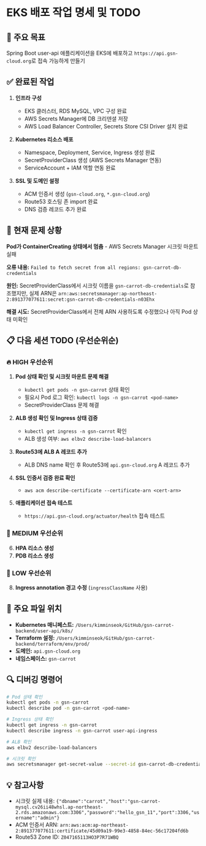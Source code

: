 # EKS 배포 작업 명세 및 TODO

## 🎯 **주요 목표**
Spring Boot user-api 애플리케이션을 EKS에 배포하고 `https://api.gsn-cloud.org`로 접속 가능하게 만들기

## ✅ **완료된 작업**
1. **인프라 구성**
   - EKS 클러스터, RDS MySQL, VPC 구성 완료
   - AWS Secrets Manager에 DB 크리덴셜 저장
   - AWS Load Balancer Controller, Secrets Store CSI Driver 설치 완료

2. **Kubernetes 리소스 배포**
   - Namespace, Deployment, Service, Ingress 생성 완료
   - SecretProviderClass 생성 (AWS Secrets Manager 연동)
   - ServiceAccount + IAM 역할 연동 완료

3. **SSL 및 도메인 설정**
   - ACM 인증서 생성 (`gsn-cloud.org`, `*.gsn-cloud.org`)
   - Route53 호스팅 존 import 완료
   - DNS 검증 레코드 추가 완료

## 🚨 **현재 문제 상황**
**Pod가 ContainerCreating 상태에서 멈춤** - AWS Secrets Manager 시크릿 마운트 실패

**오류 내용:** `Failed to fetch secret from all regions: gsn-carrot-db-credentials`

**원인:** SecretProviderClass에서 시크릿 이름을 `gsn-carrot-db-credentials`로 참조했지만, 실제 ARN은 `arn:aws:secretsmanager:ap-northeast-2:891377077611:secret:gsn-carrot-db-credentials-n03Ehx`

**해결 시도:** SecretProviderClass에서 전체 ARN 사용하도록 수정했으나 아직 Pod 상태 미확인

## 📋 **다음 세션 TODO (우선순위순)**

### 🔥 **HIGH 우선순위**
1. **Pod 상태 확인 및 시크릿 마운트 문제 해결**
   - `kubectl get pods -n gsn-carrot` 상태 확인
   - 필요시 Pod 로그 확인: `kubectl logs -n gsn-carrot <pod-name>`
   - SecretProviderClass 문제 해결

2. **ALB 생성 확인 및 Ingress 상태 검증**
   - `kubectl get ingress -n gsn-carrot` 확인
   - ALB 생성 여부: `aws elbv2 describe-load-balancers`

3. **Route53에 ALB A 레코드 추가**
   - ALB DNS name 확인 후 Route53에 `api.gsn-cloud.org` A 레코드 추가

4. **SSL 인증서 검증 완료 확인**
   - `aws acm describe-certificate --certificate-arn <cert-arn>`

5. **애플리케이션 접속 테스트**
   - `https://api.gsn-cloud.org/actuator/health` 접속 테스트

### 🔶 **MEDIUM 우선순위**
6. **HPA 리소스 생성**
7. **PDB 리소스 생성**

### 🔷 **LOW 우선순위**  
8. **Ingress annotation 경고 수정** (`ingressClassName` 사용)

## 📁 **주요 파일 위치**
- **Kubernetes 매니페스트:** `/Users/kimminseok/GitHub/gsn-carrot-backend/user-api/k8s/`
- **Terraform 설정:** `/Users/kimminseok/GitHub/gsn-carrot-backend/terraform/env/prod/`
- **도메인:** `api.gsn-cloud.org`
- **네임스페이스:** `gsn-carrot`

## 🔍 **디버깅 명령어**
```bash
# Pod 상태 확인
kubectl get pods -n gsn-carrot
kubectl describe pod -n gsn-carrot <pod-name>

# Ingress 상태 확인  
kubectl get ingress -n gsn-carrot
kubectl describe ingress -n gsn-carrot user-api-ingress

# ALB 확인
aws elbv2 describe-load-balancers

# 시크릿 확인
aws secretsmanager get-secret-value --secret-id gsn-carrot-db-credentials --query SecretString --output text
```

## 💡 **참고사항**
- 시크릿 실제 내용: `{"dbname":"carrot","host":"gsn-carrot-mysql.cv26ii48whsl.ap-northeast-2.rds.amazonaws.com:3306","password":"hello_gsn_11","port":3306,"username":"admin"}`
- ACM 인증서 ARN: `arn:aws:acm:ap-northeast-2:891377077611:certificate/45d09a19-99e3-4858-84ec-56c17204fd6b`
- Route53 Zone ID: `Z047165113HO3P7R71WBQ`